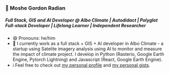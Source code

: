 ### 🦔 Moshe Gordon Radian
##### Full Stack, GIS and AI Developer @ Albo Climate | Autodidact | Polyglot Full-stack Developer | Lifelong Learner | Independent Researcher

- 😄 Pronouns: he/him
- 🔭 I currently work as a full stack + GIS + AI developer in Albo Climate - a startup using Satelite imagery analysis using AI to monitor and measure the impact of climate project. I develop in Python (Rasterio, Google Earth Engine, Pytorch Lightning) and Javascript (React, Google Earth Engine). 
- :information_source: Feel free to check out [my personal profile](https://www.github.com/VehpuS) and [my personal gists](https://gist.github.com/VehpuS).

<!--
**VehpuS/VehpuS** is a ✨ _special_ ✨ repository because its `README.md` (this file) appears on your GitHub profile.

Here are some ideas to get you started:
👋

- 🔭 I’m currently working on ...
- 🌱 I’m currently learning ...
- 👯 I’m looking to collaborate on ...
- 🤔 I’m looking for help with ...
- 💬 Ask me about ...
- 📫 How to reach me: ...
- 😄 Pronouns: ...
- ⚡ Fun fact: ...
-->

